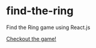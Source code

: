 # find-the-ring
Find the Ring game using React.js

[Checkout the game!](https://qwanysh.github.io/find-the-ring)
